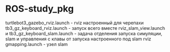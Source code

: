 # ROS-study_pkg

turtlebot3_gazebo_rviz.launch - rviz настроенный для черепахи
tb3_gz_keyboard_rviz.launch - запуск всего вместе
rviz_slam_view.launch и tb3_gz_keyboard_slam.launch - задача отделения запуска симуляции, slam и управления с клавы от запуска настроенного под slam rviz
gmapping.launch - узел slam

